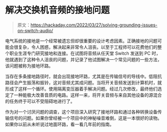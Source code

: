 # 解决交换机音频的接地问题

> 原文：<https://hackaday.com/2022/03/27/solving-grounding-issues-on-switch-audio/>

电气系统的接地是一个经常被遗忘但却很重要的设计考虑因素。正确接地的问题可能会很复杂，令人困惑，解决起来非常令人沮丧。以至于工程师可以花费他们的整个职业生涯专门研究接地和连接。在试图将音频从任天堂 Switch 发送到 PC 时，他就遇到了这种令人沮丧的问题，并记录了他试图解决一个常见问题的一些方法，该问题被称为接地环路。

当存在多条接地路径时，就会出现接地环路，尤其是在传输信号的导线中。低阻抗路径会产生振荡和振铃，这对音频尤其成问题。当将开关音频发送到计算机时，就形成了这样一个循环。使用隔离变压器着手解决问题。经过几次修改，最终他们选定了一种能极大改善音质的电路。这样一来，将开关音频与来自其他设备的源混合的任务终于可以不受阻碍地进行了。

作为对一个讨厌问题的调查，这个项目深入研究了接地环路和通过各种转换设备传输信号的问题。如果你曾经被一个项目中的神秘噪音难倒，这是一本很好的读物。如果你以前从未听说过地面环路，看一看几年前的指南。